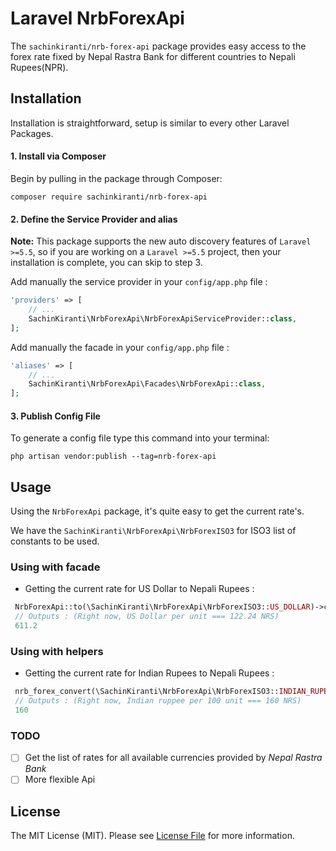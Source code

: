 # Laravel NrbForexApi

The `sachinkiranti/nrb-forex-api` package provides easy access to the forex rate fixed by Nepal Rastra Bank for different countries to Nepali Rupees(NPR).

## Installation

Installation is straightforward, setup is similar to every other Laravel Packages.

#### 1. Install via Composer

Begin by pulling in the package through Composer:

```
composer require sachinkiranti/nrb-forex-api
```

#### 2. Define the Service Provider and alias

**Note:** This package supports the new auto discovery features of `Laravel >=5.5`, so if you are working on a `Laravel >=5.5` project, then your installation is complete, you can skip to step 3.

Add manually the service provider in your `config/app.php` file :

```php
'providers' => [
    // ...
    SachinKiranti\NrbForexApi\NrbForexApiServiceProvider::class,
];
```

Add manually the facade in your `config/app.php` file :

```php
'aliases' => [
    // ...
    SachinKiranti\NrbForexApi\Facades\NrbForexApi::class,
];
```

#### 3. Publish Config File

To generate a config file type this command into your terminal:

```
php artisan vendor:publish --tag=nrb-forex-api
```

## Usage
Using the `NrbForexApi` package, it's quite easy to get the current rate's.

We have the `SachinKiranti\NrbForexApi\NrbForexISO3` for ISO3 list of constants to be used.

### Using with facade

- Getting the current rate for US Dollar to Nepali Rupees :
```php
 NrbForexApi::to(\SachinKiranti\NrbForexApi\NrbForexISO3::US_DOLLAR)->convert(5);
 // Outputs : (Right now, US Dollar per unit === 122.24 NRS)
 611.2
```

### Using with helpers

- Getting the current rate for Indian Rupees to Nepali Rupees :
```php
 nrb_forex_convert(\SachinKiranti\NrbForexApi\NrbForexISO3::INDIAN_RUPEE, 100)
 // Outputs : (Right now, Indian ruppee per 100 unit === 160 NRS)
 160
```

### TODO
- [ ] Get the list of rates for all available currencies provided by *Nepal Rastra Bank*
- [ ] More flexible Api

## License

The MIT License (MIT). Please see [License File](LICENSE.md) for more information.